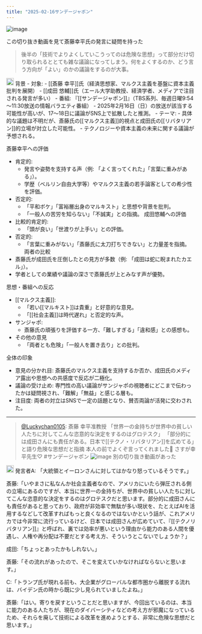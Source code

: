 ```yaml
---
title: "2025-02-16サンデージャポン"
---
```


![image](https://gyazo.com/e11c5710a7e2bf096fa27d9196aaf65d/thumb/1000)

この切り抜き動画を見て斎藤幸平氏の発言に疑問を持った
> 後半の「技術でよりよくしていこうってのは危険な思想」って部分だけ切り取られるととても雑な議論になってしまう。何をよくするのか、どう言う方向が「よい」のかの議論をするのが大事。

<img src='https://scrapbox.io/api/pages/nishio/grok/icon' alt='grok.icon' height="19.5"/>
背景
- 対象:
    - [[斎藤 幸平]]氏（経済思想家、マルクス主義を基盤に資本主義批判を展開）
    - [[成田 悠輔]]氏（エール大学助教授、経済学者、メディアで注目される発言が多い）
- 番組: 『[[サンデージャポン]]』（TBS系列、毎週日曜9:54～11:30放送の情報バラエティ番組）
    - 2025年2月16日（日）の放送が該当する可能性が高いが、17～18日に議論がSNS上で拡散したと推測。
- テーマ:
    - 具体的な議題は不明だが、斎藤氏の[[マルクス主義]]的視点と成田氏の[[リバタリアン]]的立場が対立した可能性。
    - テクノロジーや資本主義の未来に関する議論が予想される。

斎藤幸平への評価
- 肯定的:
    - 発言や姿勢を支持する声（例: 「よく言ってくれた」「言葉に重みがある」）。
    - 学歴（ベルリン自由大学等）やマルクス主義の若手論客としての希少性を評価。
- 否定的:
    - 「平和ボケ」「富裕層出身のマルキスト」と思想や背景を批判。
    - 「一般人の苦労を知らない」「不誠実」との指摘。
成田悠輔への評価
- 比較的肯定的:
    - 「頭が良い」「世渡りが上手い」との評価。
- 否定的:
    - 「言葉に重みがない」「斎藤氏に太刀打ちできない」と力量差を指摘。
両者の比較
- 斎藤氏が成田氏を圧倒したとの見方が多数（例: 「成田は蛇に睨まれたカエル」）。
- 学者としての業績や議論の深さで斎藤氏が上とみなす声が優勢。

思想・番組への反応
- [[マルクス主義]]:
    - 「若い[[マルキスト]]は貴重」と好意的な意見。
    - 「[[社会主義]]は時代遅れ」と否定的な声。
- サンジャポ:
    - 斎藤氏の頑張りを評価する一方、「難しすぎる」「違和感」との感想も。
- その他の意見
    - 「両者とも危険」「一般人を置き去り」との批判。

全体の印象
- 意見の分かれ目: 斎藤氏のマルクス主義を支持するか否か、成田氏のメディア露出や思想への共感度で反応が二極化。
- 議論の受け止め: 専門性の高い議論がサンジャポの視聴者にどこまで伝わったかは疑問視され、「難解」「無益」と感じる層も。
- 注目度: 両者の対立はSNSで一定の話題となり、賛否両論が活発に交わされた。

---
> [@Luckychan0105](https://x.com/luckychan0105/status/1890953610592223281?s=46&t=gkSZtjGEtUZPO0JCzBxCBw): 斎藤 幸平准教授
> 「世界一の金持ちが世界中の貧しい人たちに対してこんな恣意的な決定をするのはグロテスク」
> 「部分的には成田さんにも責任がある。日本で[[テクノ・リバタリアン]]を広めてる」と語り危険な思想だと指摘
> 本人の前でよくぞ言ってくれました👏
> さすが幸平先生♡
> #サンデージャポン
> ![image](https://pbs.twimg.com/ext_tw_video_thumb/1890953549393297408/pu/img/PtqOl77hJke0-uk7.jpg)
別の切り抜き動画があった
<img src='https://scrapbox.io/api/pages/nishio/o3/icon' alt='o3.icon' height="19.5"/>
発言者A: 「大統領とイーロンさんに対してはかなり怒っているそうです。」

斎藤:「いやまさに私なんか社会主義者なので、アメリカにいたら弾圧される側の立場にあるのですが、本当に世界一の金持ちが、世界中の貧しい人たちに対してこんな恣意的な決定をするのはグロテスクだと思います。部分的に成田さんにも責任があると思っており、政府が非効率で無駄が多い現状を、たとえばAIを活用するなどして改革すればもっと良くなるのではないかという話が、これアメリカでは今非常に流行っているけど、日本では成田さんが広めていて、『[[テクノリバタリアン]]』と呼ばれ、裏では効率が悪いという理由から能力のある人間を優遇し、人権や再分配は不要だとする考え方、そういうとこないでしょうか？」

成田:「ちょっとあったかもしれない。」

斎藤:「その流れがあったので、そこを変えていかなければならないと思います。」

C:「トランプ氏が現れる前も、大企業がグローバルな都市圏から離脱する流れは、バイデン氏の時から既に少し見られていましたよね。」

斎藤:「はい。寄りを戻すということだと思いますが、今回出ているのは、本当に能力のある人たちが、現在のダイバーシティなどの考え方が邪魔になっているため、それらを廃して技術による改革を進めようとする、非常に危険な思想だと思います。」
